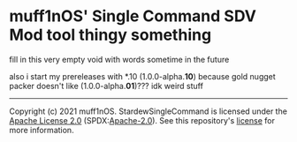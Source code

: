 # muff1nOS' Single Command SDV Mod tool thingy something

fill in this very empty void with words sometime in the future

also i start my prereleases with \*.10 (1.0.0-alpha.**10**) because gold nugget packer doesn't like (1.0.0-alpha.**01**)??? idk weird stuff

--------------------------------------------------------------------------------

Copyright (c) 2021 muff1nOS. StardewSingleCommand is licensed under the [Apache License 2.0](http://www.apache.org/licenses/LICENSE-2.0) (SPDX:[Apache-2.0](https://spdx.org/licenses/Apache-2.0.html)). See this repository's [license](LICENSE) for more information.